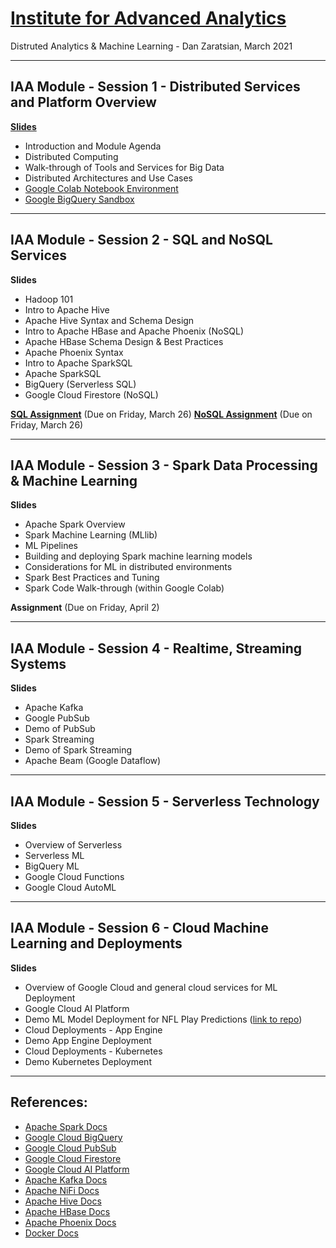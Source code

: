 # [Institute for Advanced Analytics](https://analytics.ncsu.edu/)
Distruted Analytics & Machine Learning - Dan Zaratsian, March 2021


---
## IAA Module - Session 1 - Distributed Services and Platform Overview
[**Slides**](https://docs.google.com/presentation/d/1CC03MXct8pW9DblZ4i7sICcYlbXg81xgyB1DLtDh_ig/edit?usp=sharing)
* Introduction and Module Agenda
* Distributed Computing
* Walk-through of Tools and Services for Big Data
* Distributed Architectures and Use Cases
* [Google Colab Notebook Environment](https://colab.sandbox.google.com/)
* [Google BigQuery Sandbox](https://console.cloud.google.com/bigquery)

---
## IAA Module - Session 2 - SQL and NoSQL Services
**Slides**

* Hadoop 101
* Intro to Apache Hive
* Apache Hive Syntax and Schema Design
* Intro to Apache HBase and Apache Phoenix (NoSQL)
* Apache HBase Schema Design & Best Practices
* Apache Phoenix Syntax
* Intro to Apache SparkSQL
* Apache SparkSQL 
* BigQuery (Serverless SQL)
* Google Cloud Firestore (NoSQL)

**[SQL Assignment](https://github.com/zaratsian/iaa_2021/blob/main/session_02/IAA_Assignment_SQL.md)** (Due on Friday, March 26)
**[NoSQL Assignment](https://github.com/zaratsian/iaa_2021/blob/main/session_02/IAA_Firestore_HW.ipynb)** (Due on Friday, March 26)

---
## IAA Module - Session 3 - Spark Data Processing & Machine Learning
**Slides**
* Apache Spark Overview
* Spark Machine Learning (MLlib)
* ML Pipelines
* Building and deploying Spark machine learning models
* Considerations for ML in distributed environments
* Spark Best Practices and Tuning
* Spark Code Walk-through (within Google Colab)

**Assignment** (Due on Friday, April 2)

---
## IAA Module - Session 4 - Realtime, Streaming Systems
**Slides**

* Apache Kafka
* Google PubSub
* Demo of PubSub
* Spark Streaming
* Demo of Spark Streaming
* Apache Beam (Google Dataflow)

---
## IAA Module - Session 5 - Serverless Technology
**Slides** 

* Overview of Serverless
* Serverless ML
* BigQuery ML
* Google Cloud Functions
* Google Cloud AutoML

---
## IAA Module - Session 6 - Cloud Machine Learning and Deployments
**Slides**

* Overview of Google Cloud and general cloud services for ML Deployment
* Google Cloud AI Platform
* Demo ML Model Deployment for NFL Play Predictions ([link to repo](https://github.com/zaratsian/nfl_predictions))
* Cloud Deployments - App Engine
* Demo App Engine Deployment
* Cloud Deployments - Kubernetes
* Demo Kubernetes Deployment

---

## References:
* [Apache Spark Docs](https://spark.apache.org/docs/latest/)
* [Google Cloud BigQuery](https://cloud.google.com/bigquery/what-is-bigquery)
* [Google Cloud PubSub](https://cloud.google.com/pubsub/docs/concepts)
* [Google Cloud Firestore](https://cloud.google.com/firestore/docs)
* [Google Cloud AI Platform](https://console.cloud.google.com/ai-platform/)
* [Apache Kafka Docs](https://kafka.apache.org/20/documentation.html)
* [Apache NiFi Docs](https://nifi.apache.org/docs.html)
* [Apache Hive Docs](https://cwiki.apache.org/confluence/display/Hive/GettingStarted)
* [Apache HBase Docs](https://hbase.apache.org/book.html)
* [Apache Phoenix Docs](https://phoenix.apache.org/)
* [Docker Docs](https://docs.docker.com/)

